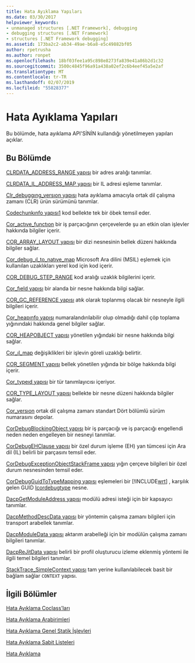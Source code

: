 ```yaml
---
title: Hata Ayıklama Yapıları
ms.date: 03/30/2017
helpviewer_keywords:
- unmanaged structures [.NET Framework], debugging
- debugging structures [.NET Framework]
- structures [.NET Framework debugging]
ms.assetid: 173ba2c2-ab34-49ae-b6a8-e5c49882bf05
author: rpetrusha
ms.author: ronpet
ms.openlocfilehash: 18bf03fee1a95c898e8273fa839e41a86b2d1c32
ms.sourcegitcommit: 3500c4845f96a91a438a02ef2c6b4eef45a5e2af
ms.translationtype: MT
ms.contentlocale: tr-TR
ms.lasthandoff: 02/07/2019
ms.locfileid: "55828377"
---
```

# <a name="debugging-structures"></a>Hata Ayıklama Yapıları
Bu bölümde, hata ayıklama API'SİNİN kullandığı yönetilmeyen yapıları açıklar.

## <a name="in-this-section"></a>Bu Bölümde
 [CLRDATA_ADDRESS_RANGE yapısı](../../../../docs/framework/unmanaged-api/debugging/clrdata-address-range-structure.md) bir adres aralığı tanımlar.

 [CLRDATA_IL_ADDRESS_MAP yapısı](../../../../docs/framework/unmanaged-api/debugging/clrdata-il-address-map-structure.md) bir IL adresi eşleme tanımlar.

 [Clr_debuggıng_versıon yapısı](../../../../docs/framework/unmanaged-api/debugging/clr-debugging-version-structure.md) hata ayıklama amacıyla ortak dil çalışma zamanı (CLR) ürün sürümünü tanımlar.

 [Codechunkınfo yapısı1](../../../../docs/framework/unmanaged-api/debugging/codechunkinfo-structure.md) kod bellekte tek bir öbek temsil eder.

 [Cor_actıve_functıon](cor-active-function-structure.md) bir iş parçacığının çerçevelerde şu an etkin olan işlevler hakkında bilgiler içerir.

 [COR_ARRAY_LAYOUT yapısı](../../../../docs/framework/unmanaged-api/debugging/cor-array-layout-structure.md) bir dizi nesnesinin bellek düzeni hakkında bilgiler sağlar.

 [Cor_debug_ıl_to_natıve_map](cor-debug-il-to-native-map-structure.md) Microsoft Ara dilini (MSIL) eşlemek için kullanılan uzaklıkları yerel kod için kod içerir.

 [COR_DEBUG_STEP_RANGE](cor-debug-step-range-structure.md) kod aralığı uzaklık bilgilerini içerir.

 [Cor_fıeld yapısı](../../../../docs/framework/unmanaged-api/debugging/cor-field-structure.md) bir alanda bir nesne hakkında bilgi sağlar.

 [COR_GC_REFERENCE yapısı](../../../../docs/framework/unmanaged-api/debugging/cor-gc-reference-structure.md) atık olarak toplanmış olacak bir nesneyle ilgili bilgileri içerir.

 [Cor_heapınfo yapısı](../../../../docs/framework/unmanaged-api/debugging/cor-heapinfo-structure.md) numaralandırılabilir olup olmadığı dahil çöp toplama yığınındaki hakkında genel bilgiler sağlar.

 [COR_HEAPOBJECT yapısı](../../../../docs/framework/unmanaged-api/debugging/cor-heapobject-structure.md) yönetilen yığındaki bir nesne hakkında bilgi sağlar.

 [Cor_ıl_map](cor-il-map-structure.md) değişiklikleri bir işlevin göreli uzaklığı belirtir.

 [COR_SEGMENT yapısı](../../../../docs/framework/unmanaged-api/debugging/cor-segment-structure.md) bellek yönetilen yığında bir bölge hakkında bilgi içerir.

 [Cor_typeıd yapısı](../../../../docs/framework/unmanaged-api/debugging/cor-typeid-structure.md) bir tür tanımlayıcısı içeriyor.

 [COR_TYPE_LAYOUT yapısı](../../../../docs/framework/unmanaged-api/debugging/cor-type-layout-structure.md) bellekte bir nesne düzeni hakkında bilgiler sağlar.

 [Cor_versıon](cor-version-structure.md) ortak dil çalışma zamanı standart Dört bölümlü sürüm numarasını depolar.

 [CorDebugBlockingObject yapısı](../../../../docs/framework/unmanaged-api/debugging/cordebugblockingobject-structure.md) bir iş parçacığı ve iş parçacığı engellendi neden neden engelleyen bir nesneyi tanımlar.

 [CorDebugEHClause yapısı](../../../../docs/framework/unmanaged-api/debugging/cordebugehclause-structure.md) bir özel durum işleme (EH) yan tümcesi için Ara dil (IL) belirli bir parçasını temsil eder.

 [CorDebugExceptionObjectStackFrame yapısı](../../../../docs/framework/unmanaged-api/debugging/cordebugexceptionobjectstackframe-structure.md) yığın çerçeve bilgileri bir özel durum nesnesinden temsil eder.

 [CorDebugGuidToTypeMapping yapısı](../../../../docs/framework/unmanaged-api/debugging/cordebugguidtotypemapping-structure.md) eşlemeleri bir [!INCLUDE[wrt](../../../../includes/wrt-md.md)] , karşılık gelen GUID [Icordebugtype](../../../../docs/framework/unmanaged-api/debugging/icordebugtype-interface.md) nesne.

 [DacpGetModuleAddress yapısı](../../../../docs/framework/unmanaged-api/debugging/dacpgetmoduleaddress-structure.md) modülü adresi isteği için bir kapsayıcı tanımlar.

 [DacpMethodDescData yapısı](../../../../docs/framework/unmanaged-api/debugging/dacpmethoddescdata-structure.md) bir yöntemin çalışma zamanı bilgileri için transport arabellek tanımlar.

 [DacpModuleData yapısı](../../../../docs/framework/unmanaged-api/debugging/dacpmoduledata-structure.md) aktarım arabelleği için bir modülün çalışma zamanı bilgileri tanımlar.

 [DacpReJitData yapısı](../../../../docs/framework/unmanaged-api/debugging/dacprejitdata-structure.md) belirli bir profil oluşturucu izleme eklenmiş yöntemi ile ilgili temel bilgileri tanımlar.

 [StackTrace_SimpleContext yapısı](../../../../docs/framework/unmanaged-api/debugging/stacktrace-simplecontext-structure.md) tam yerine kullanılabilecek basit bir bağlam sağlar `CONTEXT` yapısı.



## <a name="related-sections"></a>İlgili Bölümler
 [Hata Ayıklama Coclass’ları](../../../../docs/framework/unmanaged-api/debugging/debugging-coclasses.md)

 [Hata Ayıklama Arabirimleri](../../../../docs/framework/unmanaged-api/debugging/debugging-interfaces.md)

 [Hata Ayıklama Genel Statik İşlevleri](../../../../docs/framework/unmanaged-api/debugging/debugging-global-static-functions.md)

 [Hata Ayıklama Sabit Listeleri](../../../../docs/framework/unmanaged-api/debugging/debugging-enumerations.md)

 [Hata Ayıklama](../../../../docs/framework/unmanaged-api/debugging/index.md)
